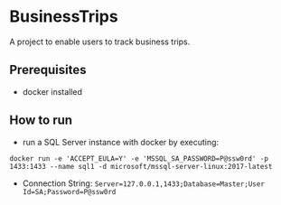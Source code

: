 # BusinessTrips

A project to enable users to track business trips.

## Prerequisites

- docker installed 

## How to run

- run a SQL Server instance with docker by executing: 

```docker run -e 'ACCEPT_EULA=Y' -e 'MSSQL_SA_PASSWORD=P@ssw0rd' -p 1433:1433 --name sql1 -d microsoft/mssql-server-linux:2017-latest```

- Connection String: `Server=127.0.0.1,1433;Database=Master;User Id=SA;Password=P@ssw0rd`